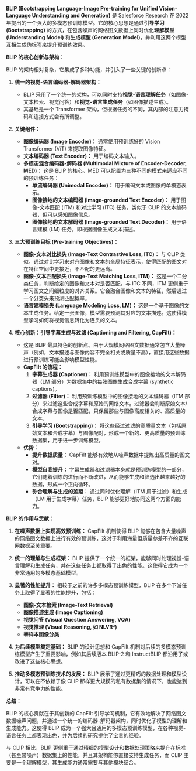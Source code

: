 **BLIP (Bootstrapping Language-Image Pre-training for Unified Vision-Language Understanding and Generation)** 是 Salesforce Research 在 2022 年提出的一个强大的多模态预训练模型。它的核心思想是通过**引导学习 (Bootstrapping)** 的方式，在包含噪声的网络图文数据上同时优化**理解模型 (Understanding Model)** 和**生成模型 (Generation Model)**，并利用这两个模型互相生成伪标签来提升预训练效果。

**BLIP 的核心创新与架构：**

BLIP 的架构相对复杂，它集成了多种功能，并引入了一些关键的创新点：

1.  **统一的视觉-语言编码器-解码器架构：**
    *   BLIP 采用了一个统一的架构，可以同时支持**视觉-语言理解任务**（如图像-文本检索、视觉问答）和**视觉-语言生成任务**（如图像描述生成）。
    *   其基础是一个 Transformer 架构，但根据任务的不同，其内部的注意力掩码和连接方式会有所调整。

2.  **关键组件：**
    *   **图像编码器 (Image Encoder)：** 通常使用预训练好的 Vision Transformer (ViT) 来提取图像特征。
    *   **文本编码器 (Text Encoder)：** 用于编码文本输入。
    *   **多模态混合编码器-解码器 (Multimodal Mixture of Encoder-Decoder, MED)：** 这是 BLIP 的核心。MED 可以配置为三种不同的模式来适应不同的预训练任务：
        *   **单流编码器 (Unimodal Encoder)：** 用于编码文本或图像的单模态表示。
        *   **图像接地的文本编码器 (Image-grounded Text Encoder)：** 用于图像-文本匹配 (ITM) 和对比学习 (ITC) 任务，类似于 CLIP 的文本编码器，但可以感知图像信息。
        *   **图像接地的文本解码器 (Image-grounded Text Decoder)：** 用于语言建模 (LM) 任务，即根据图像生成文本描述。

3.  **三大预训练目标 (Pre-training Objectives)：**
    *   **图像-文本对比损失 (Image-Text Contrastive Loss, ITC)：** 与 CLIP 类似，通过对比学习来对齐图像和文本的全局特征表示，使得匹配的图文对在特征空间中更接近，不匹配的更远离。
    *   **图像-文本匹配损失 (Image-Text Matching Loss, ITM)：** 这是一个二分类任务，判断给定的图像和文本对是否匹配。与 ITC 不同，ITM 更侧重于学习图文之间细粒度的对齐关系。它会融合图像和文本的特征，然后通过一个分类头来预测匹配概率。
    *   **语言建模损失 (Language Modeling Loss, LM)：** 这是一个基于图像的文本生成任务。给定一张图像，模型需要预测其对应的文本描述。这使得模型学习如何将视觉信息转化为连贯的文本。

4.  **核心创新：引导字幕生成与过滤 (Captioning and Filtering, CapFilt)：**
    *   这是 BLIP 最具特色的创新点。由于大规模网络图文数据通常包含大量噪声（例如，文本描述与图像内容不完全相关或质量不高），直接用这些数据进行预训练可能会影响模型性能。
    *   **CapFilt 的流程：**
        1.  **字幕生成器 (Captioner)：** 利用预训练模型中的图像接地的文本解码器（LM 部分）为数据集中的每张图像生成合成字幕 (synthetic captions)。
        2.  **过滤器 (Filter)：** 利用预训练模型中的图像接地的文本编码器（ITM 部分）来过滤这些合成字幕和原始的网络文本。过滤器会判断原始文本/合成字幕与图像是否匹配，只保留那些与图像高度相关的、高质量的文本。
        3.  **引导学习 (Bootstrapping)：** 将这些经过过滤的高质量文本（包括原始文本和合成字幕）与图像配对，形成一个新的、更高质量的预训练数据集，用于进一步训练模型。
    *   **优势：**
        *   **提升数据质量：** CapFilt 能够有效地从噪声数据中提炼出高质量的图文对。
        *   **模型自我提升：** 字幕生成器和过滤器本身就是预训练模型的一部分，它们随着训练的进行而不断改进，从而能够生成和筛选出越来越好的数据，形成一个正向循环。
        *   **弥合理解与生成的差距：** 通过同时优化理解（ITM 用于过滤）和生成（LM 用于生成字幕）任务，BLIP 能够更好地协同这两个方面的能力。

**BLIP 的作用与贡献：**

1.  **在噪声数据上实现高效预训练：** CapFilt 机制使得 BLIP 能够在包含大量噪声的网络图文数据上进行有效的预训练，这对于利用海量但质量参差不齐的互联网数据至关重要。

2.  **统一的理解与生成框架：** BLIP 提供了一个统一的框架，能够同时处理视觉-语言理解和生成任务，并在这些任务上都取得了出色的性能。这使得它成为一个非常通用的多模态基础模型。

3.  **显著的性能提升：** 相较于之前的许多多模态预训练模型，BLIP 在多个下游任务上取得了显著的性能提升，包括：
    *   **图像-文本检索 (Image-Text Retrieval)**
    *   **图像描述生成 (Image Captioning)**
    *   **视觉问答 (Visual Question Answering, VQA)**
    *   **视觉推理 (Visual Reasoning, 如 NLVR²)**
    *   **零样本图像分类**

4.  **为后续模型奠定基础：** BLIP 的设计思想和 CapFilt 机制对后续的多模态预训练模型产生了重要影响，例如其后续版本 BLIP-2 和 InstructBLIP 都沿用了或改进了这些核心思想。

5.  **推动多模态预训练技术的发展：** BLIP 展示了通过更精巧的数据处理和模型设计，可以在不依赖于像 CLIP 那样更大规模的私有数据集的情况下，也能达到非常有竞争力的性能。

**总结：**

BLIP 的核心贡献在于其创新的 CapFilt 引导学习机制，它有效地解决了网络图文数据噪声问题，并通过一个统一的编码器-解码器架构，同时优化了模型的理解和生成能力。这使得 BLIP 成为一个强大且通用的多模态预训练模型，在各种视觉-语言任务上都表现出色，并为后续的研究提供了宝贵的经验。

与 CLIP 相比，BLIP 更侧重于通过精细的模型设计和数据处理策略来提升在标准（甚至带噪声）数据集上的性能，并且其架构能够直接支持生成任务，而 CLIP 主要是一个理解模型，其生成能力通常需要与其他模块结合。
